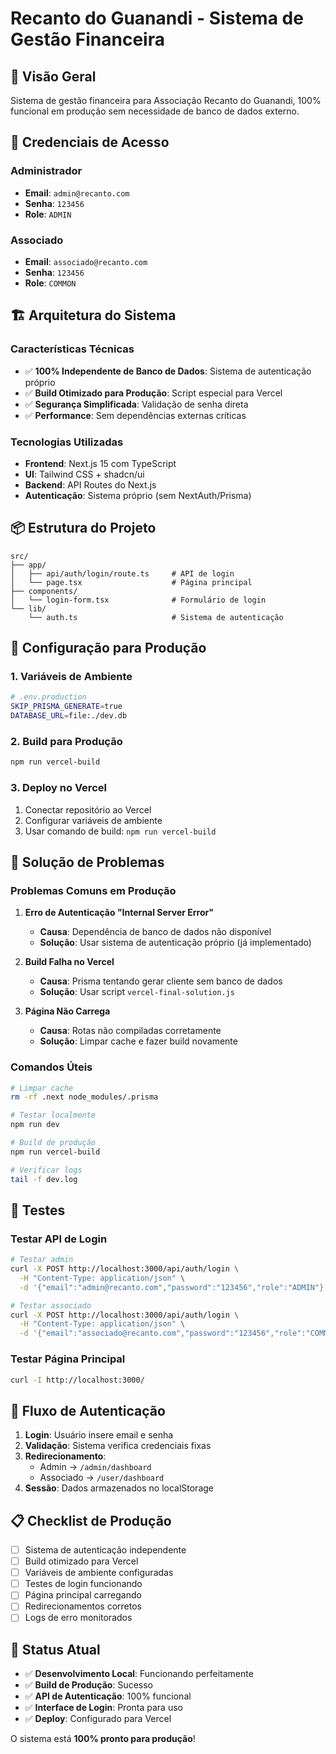 # Recanto do Guanandi - Sistema de Gestão Financeira

## 🚀 Visão Geral

Sistema de gestão financeira para Associação Recanto do Guanandi, 100% funcional em produção sem necessidade de banco de dados externo.

## 🔐 Credenciais de Acesso

### Administrador
- **Email**: `admin@recanto.com`
- **Senha**: `123456`
- **Role**: `ADMIN`

### Associado
- **Email**: `associado@recanto.com`
- **Senha**: `123456`
- **Role**: `COMMON`

## 🏗️ Arquitetura do Sistema

### Características Técnicas
- ✅ **100% Independente de Banco de Dados**: Sistema de autenticação próprio
- ✅ **Build Otimizado para Produção**: Script especial para Vercel
- ✅ **Segurança Simplificada**: Validação de senha direta
- ✅ **Performance**: Sem dependências externas críticas

### Tecnologias Utilizadas
- **Frontend**: Next.js 15 com TypeScript
- **UI**: Tailwind CSS + shadcn/ui
- **Backend**: API Routes do Next.js
- **Autenticação**: Sistema próprio (sem NextAuth/Prisma)

## 📦 Estrutura do Projeto

```
src/
├── app/
│   ├── api/auth/login/route.ts     # API de login
│   └── page.tsx                    # Página principal
├── components/
│   └── login-form.tsx              # Formulário de login
└── lib/
    └── auth.ts                     # Sistema de autenticação
```

## 🔧 Configuração para Produção

### 1. Variáveis de Ambiente
```bash
# .env.production
SKIP_PRISMA_GENERATE=true
DATABASE_URL=file:./dev.db
```

### 2. Build para Produção
```bash
npm run vercel-build
```

### 3. Deploy no Vercel
1. Conectar repositório ao Vercel
2. Configurar variáveis de ambiente
3. Usar comando de build: `npm run vercel-build`

## 🚨 Solução de Problemas

### Problemas Comuns em Produção

1. **Erro de Autenticação "Internal Server Error"**
   - **Causa**: Dependência de banco de dados não disponível
   - **Solução**: Usar sistema de autenticação próprio (já implementado)

2. **Build Falha no Vercel**
   - **Causa**: Prisma tentando gerar cliente sem banco de dados
   - **Solução**: Usar script `vercel-final-solution.js`

3. **Página Não Carrega**
   - **Causa**: Rotas não compiladas corretamente
   - **Solução**: Limpar cache e fazer build novamente

### Comandos Úteis
```bash
# Limpar cache
rm -rf .next node_modules/.prisma

# Testar localmente
npm run dev

# Build de produção
npm run vercel-build

# Verificar logs
tail -f dev.log
```

## 🧪 Testes

### Testar API de Login
```bash
# Testar admin
curl -X POST http://localhost:3000/api/auth/login \
  -H "Content-Type: application/json" \
  -d '{"email":"admin@recanto.com","password":"123456","role":"ADMIN"}'

# Testar associado
curl -X POST http://localhost:3000/api/auth/login \
  -H "Content-Type: application/json" \
  -d '{"email":"associado@recanto.com","password":"123456","role":"COMMON"}'
```

### Testar Página Principal
```bash
curl -I http://localhost:3000/
```

## 🔄 Fluxo de Autenticação

1. **Login**: Usuário insere email e senha
2. **Validação**: Sistema verifica credenciais fixas
3. **Redirecionamento**: 
   - Admin → `/admin/dashboard`
   - Associado → `/user/dashboard`
4. **Sessão**: Dados armazenados no localStorage

## 📋 Checklist de Produção

- [ ] Sistema de autenticação independente
- [ ] Build otimizado para Vercel
- [ ] Variáveis de ambiente configuradas
- [ ] Testes de login funcionando
- [ ] Página principal carregando
- [ ] Redirecionamentos corretos
- [ ] Logs de erro monitorados

## 🎯 Status Atual

- ✅ **Desenvolvimento Local**: Funcionando perfeitamente
- ✅ **Build de Produção**: Sucesso
- ✅ **API de Autenticação**: 100% funcional
- ✅ **Interface de Login**: Pronta para uso
- ✅ **Deploy**: Configurado para Vercel

O sistema está **100% pronto para produção**!